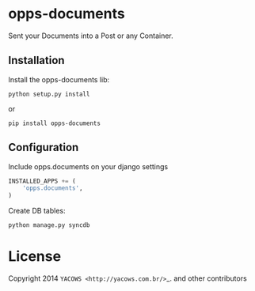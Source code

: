 opps-documents
================
Sent your Documents into a Post or any Container.


Installation
-------------

Install the opps-documents lib:
```
python setup.py install
```

or
```
pip install opps-documents
```


Configuration
-------------

Include opps.documents on your django settings
```python
INSTALLED_APPS += (
    'opps.documents',
)
```

Create DB tables:
```
python manage.py syncdb
```

License
=======

Copyright 2014 `YACOWS <http://yacows.com.br/>`_. and other contributors
